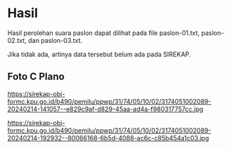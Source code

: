 # Hasil

Hasil perolehan suara paslon dapat dilihat pada file paslon-01.txt, paslon-02.txt, dan paslon-03.txt.

Jika tidak ada, artinya data tersebut belum ada pada SIREKAP.

## Foto C Plano

https://sirekap-obj-formc.kpu.go.id/b490/pemilu/ppwp/31/74/05/10/02/3174051002089-20240214-141057--e829c9af-d829-45aa-ad4a-f980317757cc.jpg

https://sirekap-obj-formc.kpu.go.id/b490/pemilu/ppwp/31/74/05/10/02/3174051002089-20240214-192932--80066168-6b5d-4088-ac6c-c85b454a1c03.jpg
